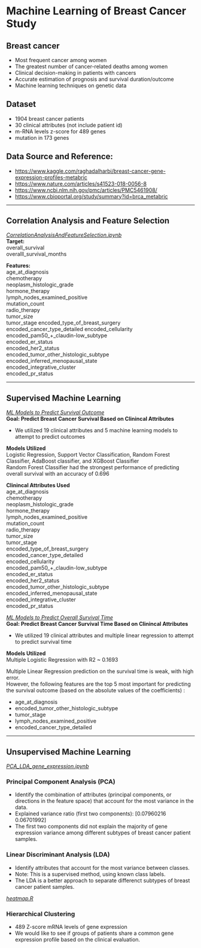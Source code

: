 # Machine Learning of Breast Cancer Study 
## Breast cancer
- Most frequent cancer among women
- The greatest number of cancer-related deaths among women
- Clinical decision-making in patients with cancers
- Accurate estimation of prognosis and survival duration/outcome
- Machine learning techniques on genetic data

## Dataset
- 1904 breast cancer patients 
- 30 clinical attributes (not include patient id)
- m-RNA levels z-score for 489 genes
- mutation in 173 genes

## Data Source and Reference:
- https://www.kaggle.com/raghadalharbi/breast-cancer-gene-expression-profiles-metabric 
- https://www.nature.com/articles/s41523-018-0056-8
- https://www.ncbi.nlm.nih.gov/pmc/articles/PMC5461908/
- https://www.cbioportal.org/study/summary?id=brca_metabric

<hr>

## Correlation Analysis and Feature Selection
[*CorrelationAnalysisAndFeatureSelection.ipynb*](Data/CorrelationAnalysisAndFeatureSelection.ipynb) <br>
**Target:**<br>
overall_survival <br>
overalll_survival_months

**Features:**<br>
age_at_diagnosis <br>
chemotherapy<br>
neoplasm_histologic_grade<br>
hormone_therapy<br>
lymph_nodes_examined_positive<br>
mutation_count <br>
radio_therapy<br>
tumor_size<br>
tumor_stage encoded_type_of_breast_surgery<br>
encoded_cancer_type_detailed encoded_cellularity<br>
encoded_pam50_+_claudin-low_subtype <br>
encoded_er_status<br>
encoded_her2_status<br>
encoded_tumor_other_histologic_subtype<br>
encoded_inferred_menopausal_state<br>
encoded_integrative_cluster<br>
encoded_pr_status<br>
<hr>

## Supervised Machine Learning
[*ML Models to Predict Survival Outcome*](Models/ML_Models.ipynb) <br>
**Goal: Predict Breast Cancer Survival Based on Clinincal Attributes**<br>
- We utilized 19 clinical attributes and 5 machine learning models to attempt to predict outcomes

**Models Utilized**<br>
Logistic Regression, Support Vector Classification, Random Forest Classifier, AdaBoost classifier, and XGBoost Classifier<br>
Random Forest Classifier had the strongest performance of predicting overall survival with an accuracy of 0.696

**Clinincal Attributes Used**<br>
age_at_diagnosis<br>
chemotherapy<br>
neoplasm_histologic_grade<br>
hormone_therapy<br>
lymph_nodes_examined_positive<br>
mutation_count<br>
radio_therapy<br>
tumor_size<br>
tumor_stage<br>
encoded_type_of_breast_surgery<br>
encoded_cancer_type_detailed<br>
encoded_cellularity<br>
encoded_pam50_+_claudin-low_subtype<br>
encoded_er_status<br>
encoded_her2_status<br>
encoded_tumor_other_histologic_subtype<br>
encoded_inferred_menopausal_state<br>
encoded_integrative_cluster<br>
encoded_pr_status<br>

[*ML Models to Predict Overall Survival Time*](Models/MultipleLinearRegression_OverallSurvivalMonthes.ipynb) <br>
**Goal: Predict Breast Cancer Survival Time Based on Clinincal Attributes**<br>
- We utilized 19 clinical attributes and multiple linear regression to attempt to predict survival time

**Models Utilized**<br>
Multiple Logistic Regression with R2 ~ 0.1693 <br>

Multiple Linear Regression prediction on the survival time is weak, with high error. <br>
However, the following features are the top 5 most important for predicting the survival outcome (based on the absolute values of the coefficients) :
- age_at_diagnosis
- encoded_tumor_other_histologic_subtype
- tumor_stage
- lymph_nodes_examined_positive
- encoded_cancer_type_detailed

<hr>

## Unsupervised Machine Learning
[*PCA_LDA_gene_expression.ipynb*](Data/PCA_LDA_gene_expression.ipynb) <br>
### Principal Component Analysis (PCA)
- Identify the combination of attributes (principal components, or directions in the feature space) that account for the most variance in the data. 
- Explained variance ratio (first two components): [0.07960216 0.06701992]
- The first two components did not explain the majority of gene expression variance among different subtypes of breast cancer patient samples.

### Linear Discriminant Analysis (LDA) 
- Identify attributes that account for the most variance between classes. 
- Note: This is a supervised method, using known class labels.
- The LDA is a better approach to separate differenct subtypes of breast cancer patient samples. 

[*heatmap.R*](heatmap/heatmap.R) <br>
### Hierarchical Clustering
- 489 Z-score mRNA levels of gene expression
- We would like to see if groups of patients share a common gene expression profile based on the clinical evaluation. 


